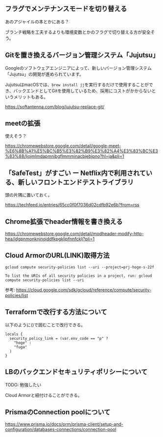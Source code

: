 ## フラグでメンテナンスモードを切り替える

あのアジャイルの本とかにある？

ブランチ戦略を工夫するよりも環境変数とかのフラグで切り替える方が安全そう。

## Gitを置き換えるバージョン管理システム「Jujutsu」

Googleのソフトウェアエンジニアによって、新しいバージョン管理システム「Jujutsu」の開発が進められています。

JujutsuはmacOSでは、`brew install jj`を実行するだけで使用することができ、バックエンドとしてGitを使用しているため、採用にコストがかからないというメリットもある。

https://softantenna.com/blog/jujutsu-replace-git/

## meetの拡張

使えそう？

https://chromewebstore.google.com/detail/google-meet-%E6%8B%A1%E5%BC%B5%E3%82%B9%E3%82%A4%E3%83%BC%E3%83%88/ljojmlmdapmnibgflmmminacbjebjpno?hl=ja&pli=1

## 「SafeTest」がすごい ー Netflix内で利用されている、新しいフロントエンドテストライブラリ

頭の片隅に置いておく。

https://techfeed.io/entries/65cc0f0f7036d02cdfb92e6b?from=rss

## Chrome拡張でheader情報を書き換える

https://chromewebstore.google.com/detail/modheader-modify-http-hea/idgpnmonknjnojddfkpgkljpfnnfcklj?pli=1

## Cloud ArmorのURL(LINK)取得方法

`gcloud compute security-policies list --uri --project=prj-hoge-s-22f`

```
To list the URIs of all security policies in a project, run: gcloud compute security-policies list --uri
```

参考: https://cloud.google.com/sdk/gcloud/reference/compute/security-policies/list

## Terraformで改行する方法について

以下のように()で囲むことで改行できる。

```
locals {
  security_policy_link = (var.env_code == "p" ?
    "hoge" :
    "fuga"
  )
}
```

## LBのバックエンドセキュリティポリシーについて

TODO: 勉強したい

Cloud Armorと紐付けることができる。

## PrismaのConnection poolについて

https://www.prisma.io/docs/orm/prisma-client/setup-and-configuration/databases-connections/connection-pool
